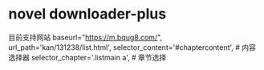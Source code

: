 # novel downloader-plus
 
目前支持网站
baseurl="https://m.bqug8.com/",
        url_path='kan/131238/list.html',
        selector_content='#chaptercontent',  # 内容选择器
        selector_chapter='.listmain a', # 章节选择